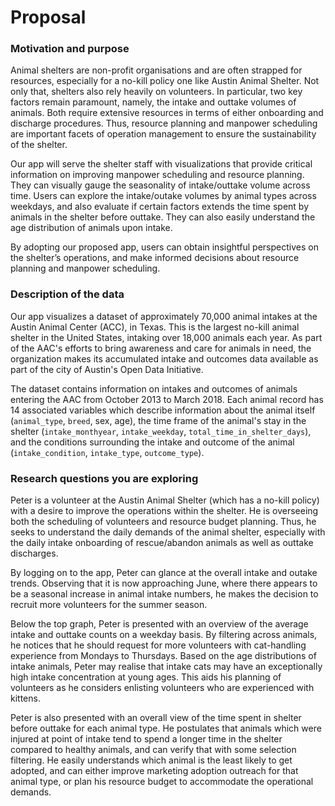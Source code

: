 # Proposal

### Motivation and purpose

Animal shelters are non-profit organisations and are often strapped for resources, especially for a no-kill policy one like Austin Animal Shelter. Not only that, shelters also rely heavily on volunteers. In particular, two key factors remain paramount, namely, the intake and outtake volumes of animals. Both require extensive resources in terms of either onboarding and discharge procedures. Thus, resource planning and manpower scheduling are important facets of operation management to ensure the sustainability of the shelter.

Our app will serve the shelter staff with visualizations that provide critical information on improving manpower scheduling and resource planning. They can visually gauge the seasonality of intake/outtake volume across time. Users can explore the intake/outake volumes by animal types across weekdays, and also evaluate if certain factors extends the time spent by animals in the shelter before outtake. They can also easily understand the age distribution of animals upon intake. 

By adopting our proposed app, users can obtain insightful perspectives on the shelter’s operations, and make informed decisions about resource planning and manpower scheduling.


### Description of the data

Our app visualizes a dataset of approximately 70,000 animal intakes at the Austin Animal Center (ACC), in Texas. This is the largest no-kill animal shelter in the United States, intaking over 18,000 animals each year. As part of the AAC's efforts to bring awareness and care for animals in need, the organization makes its accumulated intake and outcomes data available as part of the city of Austin's Open Data Initiative. 

The dataset contains information on intakes and outcomes of animals entering the AAC from October 2013 to March 2018. Each animal record has 14 associated variables which describe information about the animal itself (`animal_type`, `breed`, sex, age), the time frame of the animal's stay in the shelter (`intake_monthyear`, `intake_weekday`, `total_time_in_shelter_days`), and the conditions surrounding the intake and outcome of the animal (`intake_condition`, `intake_type`, `outcome_type`). 


### Research questions you are exploring

Peter is a volunteer at the Austin Animal Shelter (which has a no-kill policy) with a desire to improve the operations within the shelter. He is overseeing both the scheduling of volunteers and resource budget planning. Thus, he seeks to understand the daily demands of the animal shelter, especially with the daily intake onboarding of rescue/abandon animals as well as outtake discharges. 

By logging on to the app, Peter can glance at the overall intake and outake trends. Observing that it is now approaching June, where there appears to be a seasonal increase in animal intake numbers, he makes the decision to recruit more volunteers for the summer season. 

Below the top graph, Peter is presented with an overview of the average intake and outtake counts on a weekday basis. By filtering across animals, he notices that he should request for more volunteers with cat-handling experience from Mondays to Thursdays. Based on the age distributions of intake animals, Peter may realise that intake cats may have an exceptionally high intake concentration at young ages. This aids his planning of volunteers as he considers enlisting volunteers who are experienced with kittens. 

Peter is also presented with an overall view of the time spent in shelter before outtake for each animal type. He postulates that animals which were injured at point of intake tend to spend a longer time in the shelter compared to healthy animals, and can verify that with some selection filtering. He easily understands which animal is the least likely to get adopted, and can either improve marketing adoption outreach for that animal type, or plan his resource budget to accommodate the operational demands. 
